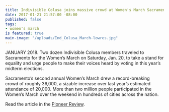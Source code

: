 ```yaml
---
title: Indivisible Colusa joins massive crowd at Women's March Sacramento 2018
date: 2017-01-21 21:57:00 -08:00
published: false
tags:
- women's march
is featured: true
main-image: "/uploads/Ind_Colusa_March-lowres.jpg"
---
```


JANUARY 2018. Two dozen Indivisible Colusa members traveled to Sacramento for the Women’s March on Saturday, Jan. 20, to take a stand for equality and urge people to make their voices heard by voting in this year’s midterm elections.

Sacramento’s second annual Women’s March drew a record-breaking crowd of roughly 36,000, a sizable increase over last year’s estimated attendance of 20,000. More than two million people participated in the Women’s March over the weekend in hundreds of cities across the nation. 

Read the article in the [Pioneer Review](http://williamspioneer.com/article/85232). 